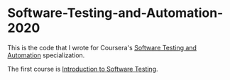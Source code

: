# Software-Testing-and-Automation-2020

This is the code that I wrote for Coursera's [Software Testing and Automation](https://www.coursera.org/specializations/software-testing-automation) specialization. 

The first course is [Introduction to Software Testing](https://www.coursera.org/learn/introduction-software-testing/home/welcome).